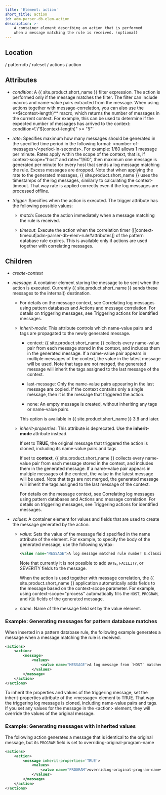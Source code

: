 ```yaml
---
title: 'Element: action'
short_title: action
id: adm-parser-db-elem-action
description: >-
    A container element describing an action that is performed
    when a message matching the rule is received. (optional)
---
```


## Location

/ patterndb / ruleset / actions / action

## Attributes

- *condition*: A {{ site.product.short_name }} filter expression. The action is performed
    only if the message matches the filter. The filter can include
    macros and name-value pairs extracted from the message. When using
    actions together with message-correlation, you can also use the
    **$(context-length)** macro, which returns the number of messages
    in the current context. For example, this can be used to determine
    if the expected number of messages has arrived to the context:
    condition=\'\"$(context-length)\" \>= \"5\"\'

- *rate*: Specifies maximum how many messages should be generated in
    the specified time period in the following format:
    \<number-of-messages\>/\<period-in-seconds\>. For example: 1/60
    allows 1 message per minute. Rates apply within the scope of the
    context, that is, if context-scope=\"host\" and rate=\"1/60\", then
    maximum one message is generated per minute for every host that
    sends a log message matching the rule. Excess messages are dropped.
    Note that when applying the rate to the generated messages,
    {{ site.product.short_name }} uses the timestamps of the log messages, similarly to
    calculating the context-timeout. That way rate is applied correctly
    even if the log messages are processed offline.

- *trigger*: Specifies when the action is executed. The trigger
    attribute has the following possible values:

  - *match*: Execute the action immediately when a message matching
        the rule is received.

  - *timeout*: Execute the action when the correlation timer
        ([[context-timeout|adm-parser-db-elem-rule#attributes]] of the
        pattern database rule expires. This is available only if actions
        are used together with correlating messages.

## Children

- *create-context*

- *message*: A container element storing the message to be sent when
    the action is executed. Currently {{ site.product.short_name }} sends these messages
    to the internal() destination.

  - For details on the message context, see
        Correlating log messages using pattern databases
        and Actions and message correlation.
        For details on triggering messages, see
        Triggering actions for identified messages.

  - *inherit-mode*: This attribute controls which name-value pairs
        and tags are propagated to the newly generated message.

    - context: {{ site.product.short_name }} collects every name-value pair from
        each message stored in the context, and includes them in the
        generated message. If a name-value pair appears in multiple
        messages of the context, the value in the latest message
        will be used. Note that tags are not merged, the generated
        message will inherit the tags assigned to the last message
        of the context.

    - last-message: Only the name-value pairs appearing in the
        last message are copied. If the context contains only a
        single message, then it is the message that triggered the
        action.

    - none: An empty message is created, without inheriting any
        tags or name-value pairs.

    This option is available in {{ site.product.short_name }} 3.8 and later.

  - *inherit-properties*: This attribute is deprecated. Use the
    **inherit-mode** attribute instead.

    If set to **TRUE**, the original message that triggered the
    action is cloned, including its name-value pairs and tags.

    If set to **context**, {{ site.product.short_name }} collects every name-value
    pair from each message stored in the context, and includes them
    in the generated message. If a name-value pair appears in
    multiple messages of the context, the value in the latest
    message will be used. Note that tags are not merged, the
    generated message will inherit the tags assigned to the last
    message of the context.

    For details on the message context, see
    Correlating log messages using pattern databases
    and Actions and message correlation.
    For details on triggering messages, see
    Triggering actions for identified messages.

- *values*: A container element for values and fields that are used to
    create the message generated by the action.

  - *value*: Sets the value of the message field specified in the
    name attribute of the element. For example, to specify the body
    of the generated message, use the following syntax:

    ```xml
    <value name="MESSAGE">A log message matched rule number $.classifier.rule_id</value>
    ```

    Note that currently it is not possible to add `DATE`, `FACILITY`, or
    SEVERITY fields to the message.

    When the action is used together with message correlation, the
    {{ site.product.short_name }} application automatically adds fields to the
    message based on the context-scope parameter. For example, using
    context-scope=\"process\" automatically fills the `HOST`, `PROGRAM`,
    and `PID` fields of the generated message.

  - *name*: Name of the message field set by the value element.

### Example: Generating messages for pattern database matches

When inserted in a pattern database rule, the following example
generates a message when a message matching the rule is received.

```xml
<actions>
    <action>
        <message>
            <values>
                <value name="MESSAGE">A log message from `HOST` matched rule number $.classifier.rule_id</value>
            </values>
        </message>
    </action>
</actions>
```

To inherit the properties and values of the triggering message, set the
inherit-properties attribute of the \<message\> element to TRUE. That
way the triggering log message is cloned, including name-value pairs and
tags. If you set any values for the message in the \<action\> element,
they will override the values of the original message.

### Example: Generating messages with inherited values

The following action generates a message that is identical to the
original message, but its `PROGRAM` field is set to
overriding-original-program-name

```xml
<actions>
    <action>
        <message inherit-properties='TRUE'>
            <values>
                <value name="PROGRAM">overriding-original-program-name</value>
            </values>
        </message>
    </action>
</actions>
```
